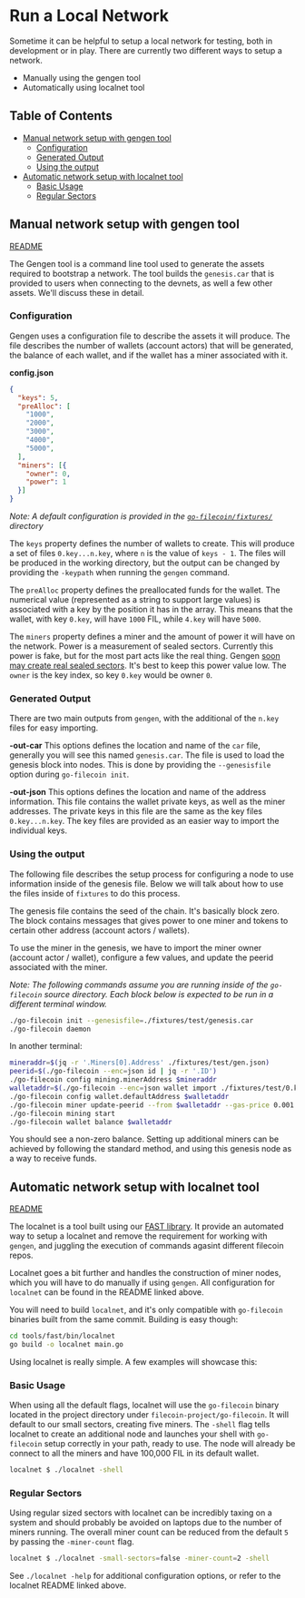 # Run a Local Network

Sometime it can be helpful to setup a local network for testing, both in development or in play. There are currently two different ways to setup a network.

- Manually using the gengen tool
- Automatically using localnet tool

## Table of Contents

 - [Manual network setup with gengen tool](#manual-network-setup-with-gengen-tool)
    - [Configuration](#configuration)
    - [Generated Output](#generated-output)
    - [Using the output](#using-the-output)
  - [Automatic network setup with localnet tool](#automatic-network-setup-with-localnet-tool)
    - [Basic Usage](#basic-usage)
    - [Regular Sectors](#regular-sectors)


## Manual network setup with gengen tool

[README](https://github.com/filecoin-project/go-filecoin/tree/master/gengen)

The Gengen tool is a command line tool used to generate the assets required to bootstrap a network. The tool builds the `genesis.car` that is provided to users when connecting to the devnets, as well a few other assets. We'll discuss these in detail.

### Configuration

Gengen uses a configuration file to describe the assets it will produce. The file describes the number of wallets (account actors) that will be generated, the balance of each wallet, and if the wallet has a miner associated with it.

**config.json**
```json
{
  "keys": 5,
  "preAlloc": [
    "1000",
    "2000",
    "3000",
    "4000",
    "5000",
  ],
  "miners": [{
    "owner": 0,
    "power": 1
  }]
}
```
_Note: A default configuration is provided in the [`go-filecoin/fixtures/`](https://github.com/filecoin-project/go-filecoin/blob/master/fixtures/setup.json) directory_

The `keys` property defines the number of wallets to create. This will produce a set of files `0.key...n.key`, where `n` is the value of `keys - 1`. The files will be produced in the working directory, but the output can be changed by providing the `-keypath` when running the `gengen` command.

The `preAlloc` property defines the preallocated funds for the wallet. The numerical value (represented as a string to support large values) is associated with a key by the position it has in the array. This means that the wallet, with key `0.key`, will have `1000` FIL, while `4.key` will have `5000`.

The `miners` property defines a miner and the amount of power it will have on the network. Power is a measurement of sealed sectors. Currently this power is fake, but for the most part acts like the real thing. Gengen [soon may create real sealed sectors](https://github.com/filecoin-project/go-filecoin/issues/2270). It's best to keep this power value low. The `owner` is the key index, so key `0.key` would be owner `0`.

### Generated Output

There are two main outputs from `gengen`, with the additional of the `n.key` files for easy importing.

**-out-car**
This options defines the location and name of the `car` file, generally you will see this named `genesis.car`. The file is used to load the genesis block into nodes. This is done by providing the `--genesisfile` option during `go-filecoin init`.

**-out-json**
This options defines the location and name of the address information. This file contains the wallet private keys, as well as the miner addresses. The private keys in this file are the same as the key files `0.key...n.key`. The key files
are provided as an easier way to import the individual keys.

### Using the output

The following file describes the setup process for configuring a node to use information inside of the genesis file. Below we will talk about how to use the files inside of `fixtures` to do this process.

The genesis file contains the seed of the chain. It's basically block zero. The block contains messages that gives
power to one miner and tokens to certain other address (account actors / wallets).

To use the miner in the genesis, we have to import the miner owner (account actor / wallet), configure a few values,
and update the peerid associated with the miner.

_Note: The following commands assume you are running inside of the `go-filecoin` source directory. Each block below is expected to be run in a different terminal window._

```sh
./go-filecoin init --genesisfile=./fixtures/test/genesis.car
./go-filecoin daemon
```

In another terminal:

```sh
mineraddr=$(jq -r '.Miners[0].Address' ./fixtures/test/gen.json)
peerid=$(./go-filecoin --enc=json id | jq -r '.ID')
./go-filecoin config mining.minerAddress $mineraddr
walletaddr=$(./go-filecoin --enc=json wallet import ./fixtures/test/0.key | jq -r '.Addresses[0]')
./go-filecoin config wallet.defaultAddress $walletaddr
./go-filecoin miner update-peerid --from $walletaddr --gas-price 0.001 --gas-limit=300 $mineraddr $peerid
./go-filecoin mining start
./go-filecoin wallet balance $walletaddr
```

You should see a non-zero balance. Setting up additional miners can be achieved by following the standard method, and using this genesis node as a way to receive funds.

## Automatic network setup with localnet tool

[README](https://github.com/filecoin-project/go-filecoin/tree/master/tools/fast/bin/localnet)

The localnet is a tool built using our [FAST library](https://github.com/filecoin-project/go-filecoin/tree/master/tools/fast).
It provide an automated way to setup a localnet and remove the requirement for working with `gengen`, and juggling the execution
of commands agasint different filecoin repos.

Localnet goes a bit further and handles the construction of miner nodes, which you will have to do manually if using `gengen`. All configuration for `localnet` can be found in the README linked above.

You will need to build `localnet`, and it's only compatible with `go-filecoin` binaries built from the same commit. Building is easy though:

```sh
cd tools/fast/bin/localnet
go build -o localnet main.go
```

Using localnet is really simple. A few examples will showcase this:

### Basic Usage
When using all the default flags, localnet will use the `go-filecoin` binary located in the project directory under `filecoin-project/go-filecoin`. It will default to our small sectors, creating five miners. The `-shell` flag tells localnet to create an additional node and launches your shell with `go-filecoin` setup correctly in your path, ready to use. The node will already be connect to all the miners and have 100,000 FIL in its default wallet.

```sh
localnet $ ./localnet -shell
```

### Regular Sectors
Using regular sized sectors with localnet can be incredibly taxing on a system and should probably be avoided
on laptops due to the number of miners running. The overall miner count can be reduced from the default `5` by passing the `-miner-count` flag.

```sh
localnet $ ./localnet -small-sectors=false -miner-count=2 -shell
```

See `./localnet -help` for additional configuration options, or refer to the localnet README linked above.